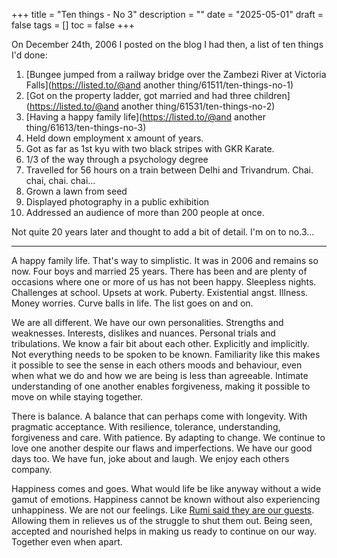 +++
title = "Ten things - No  3"
description = ""
date = "2025-05-01"
draft = false
tags = []
toc = false
+++

On December 24th, 2006 I posted on the blog I had then, a list of ten things I'd done: 

1. [Bungee jumped from a railway bridge over the Zambezi River at Victoria Falls](https://listed.to/@and another thing/61511/ten-things-no-1)
2. [Got on the property ladder, got married and had three children](https://listed.to/@and another thing/61531/ten-things-no-2)
3. [Having a happy family life](https://listed.to/@and another thing/61613/ten-things-no-3)
4. Held down employment x amount of years.
5. Got as far as 1st kyu with two black stripes with GKR Karate.
6. 1/3 of the way through a psychology degree
7. Travelled for 56 hours on a train between Delhi and Trivandrum. Chai. chai, chai. chai…
8. Grown a lawn from seed
9. Displayed photography  in a public exhibition
10. Addressed an audience of more than 200 people at once.

Not quite 20 years later and thought to add a bit of detail. I'm on to no.3...

***

A happy family life. That's way to simplistic. It was in 2006 and remains so now. Four boys and married 25 years. There has been and are plenty of occasions where one or more of us has not been happy. Sleepless nights. Challenges at school. Upsets at work. Puberty. Existential angst. Illness. Money worries. Curve balls in life. The list goes on and on. 

We are all different. We have our own personalities. Strengths and weaknesses. Interests, dislikes and nuances. Personal trials and tribulations. We know a fair bit about each other. Explicitly and implicitly. Not everything needs to be spoken to be known. Familiarity like this makes it possible to see the sense in each others moods and behaviour, even when what we do and how we are being is less than agreeable. Intimate understanding of one another enables forgiveness, making it possible to move on while staying together. 

There is balance. A balance that can perhaps come with longevity. With pragmatic acceptance. With resilience, tolerance, understanding, forgiveness and care. With patience. By adapting to change. We continue to love one another despite our flaws and imperfections. We have our good days too. We have fun, joke about and laugh. We enjoy each others company. 

Happiness comes and goes. What would life be like anyway without a wide gamut of emotions. Happiness cannot be known without also experiencing unhappiness. We are not our feelings. Like [Rumi said they are our guests](https://www.poetry.com/poem/28064/the-guest-house). Allowing them in relieves us of the struggle to shut them out. Being seen, accepted and nourished helps in making us ready to continue on our way. Together even when apart.